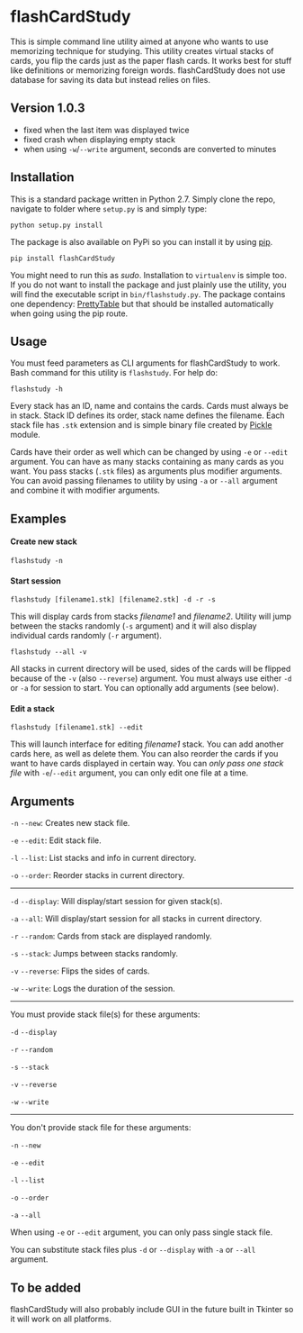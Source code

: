 # flashCardStudy

This is simple command line utility aimed at anyone who wants to use memorizing technique for studying. This utility creates virtual stacks of cards, you flip the cards just as the paper flash cards. It works best for stuff like definitions or memorizing foreign words.
flashCardStudy does not use database for saving its data but instead relies on files.

## Version 1.0.3

- fixed when the last item was displayed twice
- fixed crash when displaying empty stack 
- when using `-w`/`--write` argument, seconds are converted to minutes

## Installation

This is a standard package written in Python 2.7. Simply clone the repo, navigate to folder where `setup.py` is and simply type:

	python setup.py install

The package is also available on PyPi so you can install it by using [pip](https://github.com/pypa/pip).

	pip install flashCardStudy

You might need to run this as _sudo_. Installation to `virtualenv` is simple too. If you do not want to install the package and just plainly use the utility, you will find the executable script in `bin/flashstudy.py`. The package contains one dependency: [PrettyTable](https://pypi.python.org/pypi/PrettyTable/0.7.2) but that should be installed automatically when going using the pip route.

## Usage

You must feed parameters as CLI arguments for flashCardStudy to work. Bash command for this utility is `flashstudy`. For help do: 

	flashstudy -h

Every stack has an ID, name and contains the cards. Cards must always be in stack. Stack ID defines its order, stack name defines the filename. Each stack file has `.stk` extension and is simple binary file created by [Pickle](https://wiki.python.org/moin/UsingPickle) module.

Cards have their order as well which can be changed by using `-e` or `--edit` argument. You can have as many stacks containing as many cards as you want. You pass stacks (`.stk` files) as arguments plus modifier arguments. You can avoid passing filenames to utility by using `-a` or `--all` argument and combine it with modifier arguments.

## Examples

#### Create new stack

	flashstudy -n

#### Start session

	flashstudy [filename1.stk] [filename2.stk] -d -r -s

This will display cards from stacks _filename1_ and _filename2_. Utility will jump between the stacks randomly (`-s` argument) and it will also display individual cards randomly (`-r` argument).

	flashstudy --all -v

All stacks in current directory will be used, sides of the cards will be flipped because of the `-v` (also `--reverse`) argument.
You must always use either `-d` or `-a` for session to start. You can optionally add arguments (see below).

#### Edit a stack

	flashstudy [filename1.stk] --edit

This will launch interface for editing _filename1_ stack. You can add another cards here, as well as delete them. You can also reorder the cards if you want to have cards displayed in certain way. You can *only pass one stack file* with `-e`/`--edit` argument, you can only edit one file at a time.

## Arguments

`-n`  `--new`: Creates new stack file.

`-e`  `--edit`: Edit stack file.

`-l`  `--list`: List stacks and info in current directory.

`-o`  `--order`: Reorder stacks in current directory.

______

`-d`  `--display`: Will display/start session for given stack(s).

`-a`  `--all`: Will display/start session for all stacks in current directory.

`-r`  `--random`: Cards from stack are displayed randomly.

`-s`  `--stack`: Jumps between stacks randomly.

`-v`  `--reverse`: Flips the sides of cards.

`-w`  `--write`: Logs the duration of the session.


______

You must provide stack file(s) for these arguments:

`-d`  `--display`

`-r`  `--random`

`-s`  `--stack`

`-v`  `--reverse`

`-w`  `--write`


______

You don't provide stack file for these arguments:

`-n`  `--new`

`-e`  `--edit`

`-l`  `--list`

`-o`  `--order`

`-a`  `--all`


When using `-e` or `--edit` argument, you can only pass single stack file.

You can substitute stack files plus `-d` or `--display` with `-a` or `--all` argument.

## To be added

flashCardStudy will also probably include GUI in the future built in Tkinter so it will work on all platforms.
